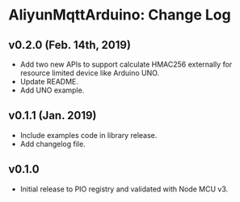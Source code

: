 # AliyunMqttArduino: Change Log

## v0.2.0 (Feb. 14th, 2019)

* Add two new APIs to support calculate HMAC256 externally for resource limited device like Arduino UNO.
* Update README.
* Add UNO example.

## v0.1.1 (Jan. 2019)

* Include examples code in library release.
* Add changelog file.

## v0.1.0

* Initial release to PIO registry and validated with Node MCU v3.
